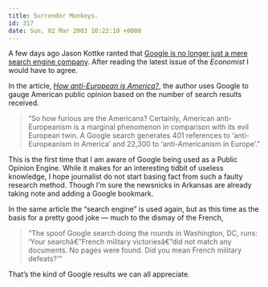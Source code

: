 ```yaml
---
title: Surrender Monkeys.
id: 317
date: Sun, 02 Mar 2003 10:22:10 +0000
---
```


A few days ago Jason Kottke ranted that [Google is no longer just a mere search engine company](http://www.kottke.org/03/02/030227google_is_no.html). After reading the latest issue of the *Economist* I would have to agree.  

In the article, [*How anti-European is America?*](http://www.economist.com/printedition/displayStory.cfm?Story_ID=1607892), the author uses Google to gauge American public opinion based on the number of search results received.



> “So how furious are the Americans? Certainly, American anti-Europeanism is a marginal phenomenon in comparison with its evil European twin. A Google search generates 401 references to ‘anti-Europeanism in America’ and 22,300 to ‘anti-Americanism in Europe’.”



This is the first time that I am aware of Google being used as a Public Opinion Engine. While it makes for an interesting tidbit of useless knowledge, I hope journalist do not start basing fact from such a faulty research method. Though I’m sure the newsnicks in Arkansas are already taking note and adding a Google bookmark.  

In the same article the “search engine” is used again, but as this time as the basis for a pretty good joke — much to the dismay of the French,



> “The spoof Google search doing the rounds in Washington, DC, runs: ‘Your searchâ€”French military victoriesâ€”did not match any documents. No pages were found. Did you mean French military defeats?'”



That’s the kind of Google results we can all appreciate.





